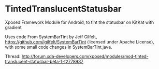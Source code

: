 TintedTranslucentStatusbar
==========================

Xposed Framework Module for Android, to tint the statusbar on KitKat with gradient

Uses code From SystemBarTint by Jeff Gilfelt, https://github.com/jgilfelt/SystemBarTint
(licensed under Apache License), with some small code changes in SystemBarTint.java.

Thread: http://forum.xda-developers.com/xposed/modules/mod-tinted-translucent-statusbar-beta-1-t2778937
